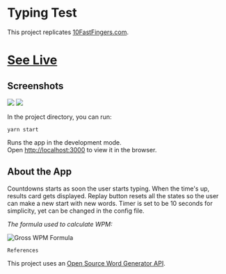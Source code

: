 # Typing Test

This project replicates [10FastFingers.com](https://10fastfingers.com/).

# [See Live](https://10-typing-test.netlify.app/)

## Screenshots

![](https://snipboard.io/CaHumr.jpg)
![](https://snipboard.io/0yW6t9.jpg)

In the project directory, you can run:

```
yarn start
```

Runs the app in the development mode.\
Open [http://localhost:3000](http://localhost:3000) to view it in the browser.

## About the App

Countdowns starts as soon the user starts typing. When the time's up, results card gets displayed. Replay button resets all the states so the user can make a new start with new words. Timer is set to be 10 seconds for simplicity, yet can be changed in the config file.

_The formula used to calculate WPM:_

![Gross WPM Formula](https://www.speedtypingonline.com/images/Net_WPM.png "Gross WPM Formula")

`References`

This project uses an [Open Source Word Generator API](https://random-word-api.herokuapp.com/home).
